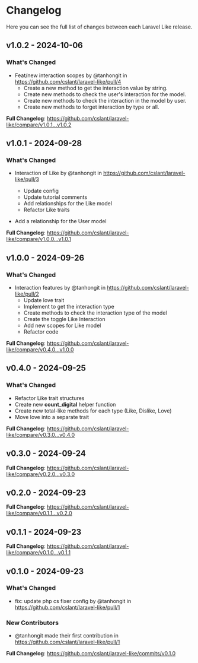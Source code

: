 # Changelog

Here you can see the full list of changes between each Laravel Like release.

## v1.0.2 - 2024-10-06

### What's Changed

* Feat/new interaction scopes by @tanhongit in https://github.com/cslant/laravel-like/pull/4
  - Create a new method to get the interaction value by string.
  - Create new methods to check the user's interaction for the model.
  - Create new methods to check the interaction in the model by user.
  - Create new methods to forget interaction by type or all.
  

**Full Changelog**: https://github.com/cslant/laravel-like/compare/v1.0.1...v1.0.2

## v1.0.1 - 2024-09-28

### What's Changed

* Interaction of Like by @tanhongit in https://github.com/cslant/laravel-like/pull/3
  
  * Update config
  * Update tutorial comments
  * Add relationships for the Like model
  * Refactor Like traits
  
* Add a relationship for the User model
  

**Full Changelog**: https://github.com/cslant/laravel-like/compare/v1.0.0...v1.0.1

## v1.0.0 - 2024-09-26

### What's Changed

* Interaction features by @tanhongit in https://github.com/cslant/laravel-like/pull/2
  * Update love trait
  * Implement to get the interaction type
  * Create methods to check the interaction type of the model
  * Create the toggle Like Interaction
  * Add new scopes for Like model
  * Refactor code
  

**Full Changelog**: https://github.com/cslant/laravel-like/compare/v0.4.0...v1.0.0

## v0.4.0 - 2024-09-25

### What's Changed

* Refactor Like trait structures
* Create new **count_digital** helper function
* Create new total-like methods for each type (Like, Dislike, Love)
* Move love into a separate trait

**Full Changelog**: https://github.com/cslant/laravel-like/compare/v0.3.0...v0.4.0

## v0.3.0 - 2024-09-24

**Full Changelog**: https://github.com/cslant/laravel-like/compare/v0.2.0...v0.3.0

## v0.2.0 - 2024-09-23

**Full Changelog**: https://github.com/cslant/laravel-like/compare/v0.1.1...v0.2.0

## v0.1.1 - 2024-09-23

**Full Changelog**: https://github.com/cslant/laravel-like/compare/v0.1.0...v0.1.1

## v0.1.0 - 2024-09-23

### What's Changed

* fix: update php cs fixer config by @tanhongit in https://github.com/cslant/laravel-like/pull/1

### New Contributors

* @tanhongit made their first contribution in https://github.com/cslant/laravel-like/pull/1

**Full Changelog**: https://github.com/cslant/laravel-like/commits/v0.1.0
